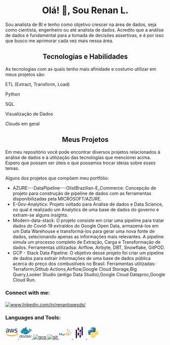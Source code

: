 <h1 align="center">Olá! 👋, Sou Renan L.</h1>
Sou analista de BI e tenho como objetivo crescer na área de dados, seja como cientista, engenheiro ou até analista de dados. Acredito que a análise de dados é fundamental para a tomada de decisões assertivas, e é por isso que busco me aprimorar cada vez mais nessa área.

<h2 align="center">Tecnologias e Habilidades</h2>
As tecnologias com as quais tenho mais afinidade e costumo utilizar em meus projetos são:




ETL (Extract, Transform, Load)

Python

SQL

Visualização de Dados

Clouds em geral





<h2 align="center">Meus Projetos</h2>
Em meu repositório você pode encontrar diversos projetos relacionados à análise de dados e à utilização das tecnologias que mencionei acima. Espero que possam ser úteis e que possamos trocar ideias sobre esses temas.

Alguns dos projetos que compõem meu portfólio:

- AZURE---DataPipeline---OlistBrazilian-E_Commerce: Concepção de projeto para construção de pipeline de dados com as ferramentas disponibilizadas pela MICROSOFT/AZURE.
- E-Gov-Analytics: Projeto voltado para Análise de dados e Data Science, no qual é realizado um Analytics de uma base de dados do governo e extram-se alguns insights.
- Modern-data-stack: O projeto consiste em criar uma pipeline para tratar dados do Covid-19 extraídos do Google Open Data, armazená-los em um Data Warehouse e transformá-los para gerar uma nova fonte de dados, selecionando apenas as informações mais relevantes. A pipeline simula um processo completo de Extração, Carga e Transformação de dados.
Ferramentas utilizadsa: Airflow, Airbyte, DBT, Snowflake, GitPOD.
- GCP - Stack Data Pipeline: O objetivo desse projeto foi criar um pipeline de dados para extrair informações de uma base de dados pública acerca do preço dos combustíveis no Brasil.
Ferramentas utilizadas: Terraform,Github Actions,Airflow,Google Cloud Storage,Big Query,Looker Studio (antigo Data Studio),Google Cloud Dataproc,Google Cloud Run. 

<h3 align="left">Connect with me:</h3>
<p align="left">
<a href="https://linkedin.com/in/renanlopesds/" target="blank"><img align="center" src="https://raw.githubusercontent.com/rahuldkjain/github-profile-readme-generator/master/src/images/icons/Social/linked-in-alt.svg" alt="www.linkedin.com/in/renanlopesds/" height="30" width="40" /></a>
</p>

<h3 align="left">Languages and Tools:</h3>
<p align="left"> <a href="https://aws.amazon.com" target="_blank" rel="noreferrer"> <img src="https://raw.githubusercontent.com/devicons/devicon/master/icons/amazonwebservices/amazonwebservices-original-wordmark.svg" alt="aws" width="40" height="40"/> </a> <a href="https://www.docker.com/" target="_blank" rel="noreferrer"> <img src="https://raw.githubusercontent.com/devicons/devicon/master/icons/docker/docker-original-wordmark.svg" alt="docker" width="40" height="40"/> </a> <a href="https://cloud.google.com" target="_blank" rel="noreferrer"> <img src="https://www.vectorlogo.zone/logos/google_cloud/google_cloud-icon.svg" alt="gcp" width="40" height="40"/> </a> <a href="https://git-scm.com/" target="_blank" rel="noreferrer"> <img src="https://www.vectorlogo.zone/logos/git-scm/git-scm-icon.svg" alt="git" width="40" height="40"/> </a> <a href="https://www.mysql.com/" target="_blank" rel="noreferrer"> <img src="https://raw.githubusercontent.com/devicons/devicon/master/icons/mysql/mysql-original-wordmark.svg" alt="mysql" width="40" height="40"/> </a> <a href="https://pandas.pydata.org/" target="_blank" rel="noreferrer"> <img src="https://raw.githubusercontent.com/devicons/devicon/2ae2a900d2f041da66e950e4d48052658d850630/icons/pandas/pandas-original.svg" alt="pandas" width="40" height="40"/> </a> <a href="https://www.python.org" target="_blank" rel="noreferrer"> <img src="https://raw.githubusercontent.com/devicons/devicon/master/icons/python/python-original.svg" alt="python" width="40" height="40"/> </a> </p>
